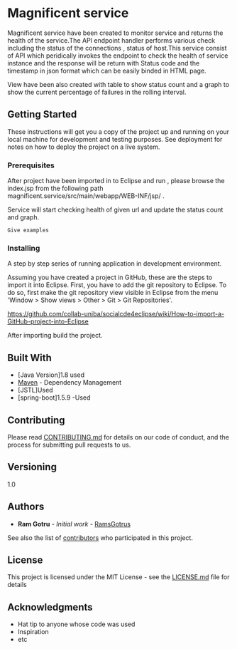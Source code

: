 # Magnificent service

Magnificent service have been created to monitor service and returns the health of the service.The API endpoint handler performs various check including the status of the connections , status of host.This service consist of API which peridically invokes the endpoint to check the health of service instance and the response will be return with Status code and the timestamp in json format which can be easily binded in HTML page.

View have been also created with table to show status count and a graph to show the current percentage of failures in the rolling interval.


## Getting Started

These instructions will get you a copy of the project up and running on your local machine for development and testing purposes. See deployment for notes on how to deploy the project on a live system.

### Prerequisites

After project have been imported in to Eclipse and run , please browse the index.jsp from the following path  magnificent.service/src/main/webapp/WEB-INF/jsp/ .

Service will start checking health of given url and update the status count and graph.

```
Give examples
```

### Installing

A step by step series of running application in development environment.

Assuming you have created a project in GitHub, these are the steps to import it into Eclipse. First, you have to add the git repository to Eclipse. To do so, first make the git repository view visible in Eclipse from the menu 'Window > Show views > Other > Git > Git Repositories'.

https://github.com/collab-uniba/socialcde4eclipse/wiki/How-to-import-a-GitHub-project-into-Eclipse

After importing build the project.

## Built With

* [Java Version]1.8 used
* [Maven](https://maven.apache.org/) - Dependency Management
* [JSTL]Used
* [spring-boot]1.5.9 -Used

## Contributing

Please read [CONTRIBUTING.md](https://github.com/ramsgotrus) for details on our code of conduct, and the process for submitting pull requests to us.

## Versioning

1.0

## Authors

* **Ram Gotru** - *Initial work* - [RamsGotrus](https://github.com/ramsgotrus)

See also the list of [contributors](https://github.com/your/project/contributors) who participated in this project.

## License

This project is licensed under the MIT License - see the [LICENSE.md](LICENSE.md) file for details

## Acknowledgments

* Hat tip to anyone whose code was used
* Inspiration
* etc
